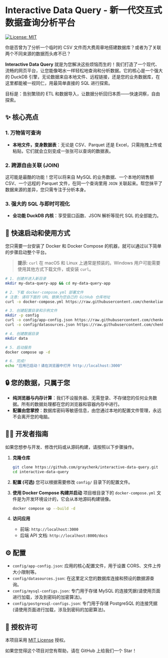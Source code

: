 # Interactive Data Query - 新一代交互式数据查询分析平台

[![License: MIT](https://img.shields.io/badge/License-MIT-yellow.svg)](https://opensource.org/licenses/MIT)

你是否曾为了分析一个临时的 CSV 文件而大费周章地搭建数据库？或者为了关联两个不同来源的数据而头疼不已？

**Interactive Data Query** 就是为您解决这些烦恼而生的！我们打造了一个现代、流畅的网页平台，让您能像喝水一样轻松地查询和分析数据。它的核心是一个强大的 DuckDB 引擎，无论数据来自本地文件、远程链接，还是您的业务数据库，在这里都能被一视同仁，用最简单直接的 SQL 进行探索。

目标是：告别繁琐的 ETL 和数据导入，让数据分析回归本质——快速洞察，自由探索。

## ✨ 核心亮点

### 1. 万物皆可查询
- **本地文件，变身数据表**：无论是 CSV、Parquet 还是 Excel，只需拖拽上传或粘贴，它们就会立刻变成一张张可以查询的数据表。

### 2. 跨源自由关联 (JOIN)
这可能是最酷的功能！您可以将来自 MySQL 的业务数据、一个本地的销售额 CSV、一个远程的 Parquet 文件，在同一个查询里用 `JOIN` 关联起来。帮您抹平了数据来源的差异，您只需专注于分析本身。

### 3. 强大的 SQL 与即时可视化
- **全功能 DuckDB 内核**：享受窗口函数、JSON 解析等现代 SQL 的全部能力。

## 🚀 快速启动和使用方式

您只需要一台安装了 Docker 和 Docker Compose 的机器，就可以通过以下简单的步骤启动整个平台。

> **提示**: `curl` 在 macOS 和 Linux 上通常是预装的。Windows 用户可能需要使用其他方式下载文件，或安装 `curl`。

```bash
# 1. 创建并进入新目录
mkdir my-data-query-app && cd my-data-query-app

# 2. 下载 docker-compose.yml 部署文件
# 注意: 请将下面的 URL 替换为您自己的 GitHub 仓库地址
curl -o docker-compose.yml https://raw.githubusercontent.com/chenkeliang/interactive-data-query/main/deployment/docker-compose.yml

# 3. 创建配置目录和示例文件
mkdir -p config
curl -o config/app-config.json https://raw.githubusercontent.com/chenkeliang/interactive-data-query/main/deployment/config/app-config.json
curl -o config/datasources.json https://raw.githubusercontent.com/chenkeliang/interactive-data-query/main/deployment/config/datasources.json.example

# 4. 创建数据目录
mkdir data

# 5. 启动服务
docker compose up -d

# 6. 完成!
echo "应用已启动！请在浏览器中打开 http://localhost:3000"
```

## 🔒 您的数据，只属于您

- **纯浏览器与内存计算**：我们不设服务器、无需登录、不存储您的任何业务数据。所有的数据处理都在您的浏览器和容器内存中进行。
- **配置由您掌控**：数据库密码等敏感信息，由您通过本地的配置文件管理，永远不会离开您的电脑。

## 👨‍💻 开发者指南

如果您想参与开发、修改代码或从源码构建，请按照以下步骤操作。

1.  **克隆仓库**
    ```bash
    git clone https://github.com/graychenk/interactive-data-query.git
    cd interactive-data-query
    ```

2.  **配置 (可选)**
    您可以根据需要修改 `config/` 目录下的配置文件。

3.  **使用 Docker Compose 构建并启动**
    项目根目录下的 `docker-compose.yml` 文件是为开发环境设计的，它会从本地源码构建镜像。
    ```bash
    docker compose up --build -d
    ```

4.  **访问应用**
    - 前端: `http://localhost:3000`
    - 后端 API 文档: `http://localhost:8000/docs`

## ⚙️ 配置

- `config/app-config.json`: 应用的核心配置文件，用于设置 CORS、文件上传大小限制等。
- `config/datasources.json`: 在这里定义您的数据库连接和预设的数据源查询。
- `config/mysql-configs.json`: 专门用于存储 MySQL 的连接凭据(请使用页面进行加载，涉及到密码的加密算法)。
- `config/postgresql-configs.json`: 专门用于存储 PostgreSQL 的连接凭据(请使用页面进行加载，涉及到密码的加密算法)。

## 📄 授权许可

本项目采用 [MIT License](https://opensource.org/licenses/MIT) 授权。

如果您觉得这个项目对您有帮助，请在 GitHub 上给我们一个 Star！
